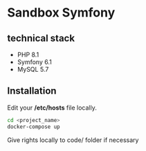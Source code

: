 # Sandbox Symfony

## technical stack

* PHP 8.1
* Symfony 6.1
* MySQL 5.7

## Installation 

Edit your **/etc/hosts** file locally.

```bash
cd <project_name>
docker-compose up
```

Give rights locally to code/ folder if necessary

